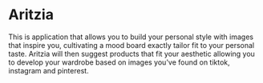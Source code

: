 # Aritzia

This is application that allows you to build your personal style with images that inspire you, cultivating a mood board exactly tailor fit to your personal taste.
Aritzia will then suggest products that fit your aesthetic allowing you to develop your wardrobe based on images you've found on tiktok, instagram and pinterest. 
